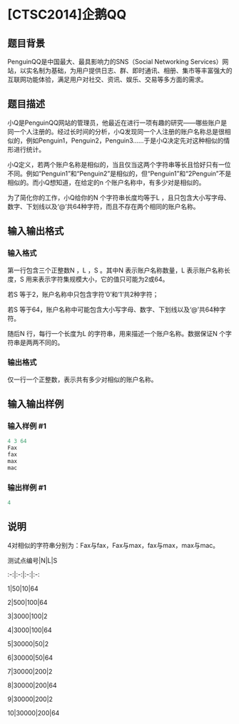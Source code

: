 # [CTSC2014]企鹅QQ

## 题目背景

PenguinQQ是中国最大、最具影响力的SNS（Social Networking Services）网站，以实名制为基础，为用户提供日志、群、即时通讯、相册、集市等丰富强大的互联网功能体验，满足用户对社交、资讯、娱乐、交易等多方面的需求。

## 题目描述

小Q是PenguinQQ网站的管理员，他最近在进行一项有趣的研究——哪些账户是同一个人注册的。经过长时间的分析，小Q发现同一个人注册的账户名称总是很相似的，例如Penguin1，Penguin2，Penguin3……于是小Q决定先对这种相似的情形进行统计。

小Q定义，若两个账户名称是相似的，当且仅当这两个字符串等长且恰好只有一位不同。例如“Penguin1”和“Penguin2”是相似的，但“Penguin1”和“2Penguin”不是相似的。而小Q想知道，在给定的n 个账户名称中，有多少对是相似的。

为了简化你的工作，小Q给你的N 个字符串长度均等于L ，且只包含大小写字母、数字、下划线以及‘@’共64种字符，而且不存在两个相同的账户名称。

## 输入输出格式

### 输入格式

第一行包含三个正整数N ，L ，S 。其中N 表示账户名称数量，L 表示账户名称长度，S 用来表示字符集规模大小，它的值只可能为2或64。

若S 等于2，账户名称中只包含字符‘0’和‘1’共2种字符；

若S 等于64，账户名称中可能包含大小写字母、数字、下划线以及‘@’共64种字符。

随后N 行，每行一个长度为L 的字符串，用来描述一个账户名称。数据保证N 个字符串是两两不同的。

### 输出格式

仅一行一个正整数，表示共有多少对相似的账户名称。

## 输入输出样例

### 输入样例 #1

```cpp
4 3 64
Fax
fax
max
mac
```


### 输出样例 #1

```cpp
4
```


## 说明

4对相似的字符串分别为：Fax与fax，Fax与max，fax与max，max与mac。

测试点编号|N|L|S

:-:|:-:|:-:|:-:

1|50|10|64

2|500|100|64

3|3000|100|2

4|3000|100|64

5|30000|50|2

6|30000|50|64

7|30000|200|2

8|30000|200|64

9|30000|200|2

10|30000|200|64

